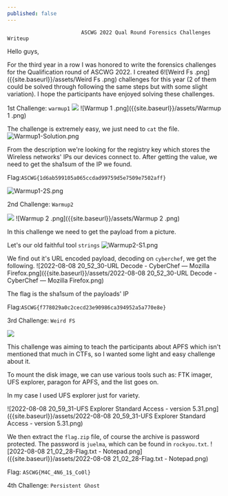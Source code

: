 ```yaml
---
published: false
---
```

							ASCWG 2022 Qual Round Forensics Challenges Writeup

Hello guys,

For the third year in a row I was honored to write the forensics challenges for the Qualification round of ASCWG 2022. I created 6![Weird Fs .png]({{site.baseurl}}/assets/Weird Fs .png)
 challenges for this year (2 of them could be solved through following the same steps but with some slight variation). I hope the participants have enjoyed solving these challenges.

1st Challenge: ```warmup1```
![]({{site.baseurl}}/assets/Warmup%201%20.png)
![Warmup 1 .png]({{site.baseurl}}/assets/Warmup 1 .png)

The challenge is extremely easy, we just need to ```cat``` the file. 
![Warmup1-Solution.png]({{site.baseurl}}/assets/Warmup1-Solution.png)

From the description we're looking for the registry key which stores the Wireless networks' IPs our devices connect to. After getting the value, we need to get the sha1sum of the IP we found.

Flag:```ASCWG{1d6ab599105a065ccdad99759d5e7509e7502aff}```

![Warmup1-2S.png]({{site.baseurl}}/assets/Warmup1-2S.png)

2nd Challenge: ```Warmup2```

![]({{site.baseurl}}/assets/Warmup%202%20.png)
![Warmup 2 .png]({{site.baseurl}}/assets/Warmup 2 .png)

In this challenge we need to get the payload from a picture.

Let's our old faithful tool ```strings```
![Warmup2-S1.png]({{site.baseurl}}/assets/Warmup2-S1.png)

We find out it's URL encoded payload, decoding on ```cyberchef```, we get the following.
![2022-08-08 20_52_30-URL Decode - CyberChef — Mozilla Firefox.png]({{site.baseurl}}/assets/2022-08-08 20_52_30-URL Decode - CyberChef — Mozilla Firefox.png)

The flag is the sha1sum of the payloads' IP

Flag:```ASCWG{f778029a0c2cecd23e90986ca394952a5a770e8e}```

3rd Challenge: ```Weird FS```

![]({{site.baseurl}}/assets/Weird%20Fs%20.png)

This challenge was aiming to teach the participants about APFS which isn't mentioned that much in CTFs, so I wanted some light and easy challenge about it.

To mount the disk image, we can use various tools such as: FTK imager, UFS explorer, paragon for APFS, and the list goes on.

In my case I used UFS explorer just for variety.

![2022-08-08 20_59_31-UFS Explorer Standard Access - version 5.31.png]({{site.baseurl}}/assets/2022-08-08 20_59_31-UFS Explorer Standard Access - version 5.31.png)

We then extract the ```flag.zip``` file, of course the archive is password protected. The password is ```juelma```, which can be found in ```rockyou.txt```.
![2022-08-08 21_02_28-Flag.txt - Notepad.png]({{site.baseurl}}/assets/2022-08-08 21_02_28-Flag.txt - Notepad.png)

Flag: ```ASCWG{M4C_4N6_1$_Co0l}```

4th Challenge: ```Persistent Ghost```

